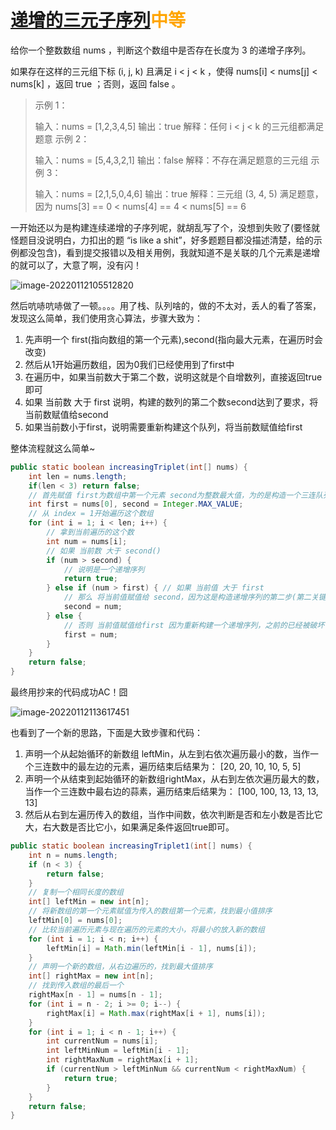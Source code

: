 # [递增的三元子序列](https://leetcode-cn.com/problems/increasing-triplet-subsequence/)<font color=orange>中等</font>

给你一个整数数组 nums ，判断这个数组中是否存在长度为 3 的递增子序列。

如果存在这样的三元组下标 (i, j, k) 且满足 i < j < k ，使得 nums[i] < nums[j] < nums[k] ，返回 true ；否则，返回 false 。

> 示例 1：
>
> 输入：nums = [1,2,3,4,5]
> 输出：true
> 解释：任何 i < j < k 的三元组都满足题意
> 示例 2：
>
> 输入：nums = [5,4,3,2,1]
> 输出：false
> 解释：不存在满足题意的三元组
> 示例 3：
>
> 输入：nums = [2,1,5,0,4,6]
> 输出：true
> 解释：三元组 (3, 4, 5) 满足题意，因为 nums[3] == 0 < nums[4] == 4 < nums[5] == 6

一开始还以为是构建连续递增的子序列呢，就胡乱写了个，没想到失败了(要怪就怪题目没说明白，力扣出的题 “is like a shit”，好多题题目都没描述清楚，给的示例都没包含)，看到提交报错以及相关用例，我就知道不是关联的几个元素是递增的就可以了，大意了啊，没有闪！

![image-20220112105512820](http://rloqc3ngo.hd-bkt.clouddn.com/image-20220112105512820.png)

然后吭哧吭哧做了一顿。。。。用了栈、队列啥的，做的不太对，丢人的看了答案，发现这么简单，我们使用贪心算法，步骤大致为：

1.  先声明一个 first(指向数组的第一个元素),second(指向最大元素，在遍历时会改变)
2. 然后从1开始遍历数组，因为0我们已经使用到了first中
3. 在遍历中，如果当前数大于第二个数，说明这就是个自增数列，直接返回true即可
4. 如果 当前数 大于 first 说明，构建的数列的第二个数second达到了要求，将当前数赋值给second
5. 如果当前数小于first，说明需要重新构建这个队列，将当前数赋值给first

整体流程就这么简单~

```java
public static boolean increasingTriplet(int[] nums) {
    int len = nums.length;
    if(len < 3) return false;
    // 首先赋值 first为数组中第一个元素 second为整数最大值，为的是构造一个三连队列
    int first = nums[0], second = Integer.MAX_VALUE;
    // 从 index = 1开始遍历这个数组
    for (int i = 1; i < len; i++) {
        // 拿到当前遍历的这个数
        int num = nums[i];
        // 如果 当前数 大于 second()
        if (num > second) {
            // 说明是一个递增序列
            return true;
        } else if (num > first) { // 如果 当前值 大于 first
            // 那么 将当前值赋值给 second，因为这是构造递增序列的第二步(第二关键值)
            second = num;
        } else {
            // 否则 当前值赋值给first 因为重新构建一个递增序列，之前的已经被破坏(遇到了一个比起始值还小的数字)
            first = num;
        }
    }
    return false;
}
```

最终用抄来的代码成功AC！囧

![image-20220112113617451](http://rloqc3ngo.hd-bkt.clouddn.com/image-20220112113617451.png)

也看到了一个新的思路，下面是大致步骤和代码：

1. 声明一个从起始循环的新数组 leftMin，从左到右依次遍历最小的数，当作一个三连数中的最左边的元素，遍历结束后结果为： [20, 20, 10, 10, 5, 5]
2. 声明一个从结束到起始循环的新数组rightMax，从右到左依次遍历最大的数，当作一个三连数中最右边的蒜素，遍历结束后结果为： [100, 100, 13, 13, 13, 13]
3. 然后从右到左遍历传入的数组，当作中间数，依次判断是否和左小数是否比它大，右大数是否比它小，如果满足条件返回true即可。

```java
public static boolean increasingTriplet1(int[] nums) {
    int n = nums.length;
    if (n < 3) {
        return false;
    }
    // 复制一个相同长度的数组
    int[] leftMin = new int[n];
    // 将新数组的第一个元素赋值为传入的数组第一个元素，找到最小值排序
    leftMin[0] = nums[0];
    // 比较当前遍历元素与现在遍历的元素的大小，将最小的放入新的数组
    for (int i = 1; i < n; i++) {
        leftMin[i] = Math.min(leftMin[i - 1], nums[i]);
    }
    // 声明一个新的数组，从右边遍历的，找到最大值排序
    int[] rightMax = new int[n];
    // 找到传入数组的最后一个
    rightMax[n - 1] = nums[n - 1];
    for (int i = n - 2; i >= 0; i--) {
        rightMax[i] = Math.max(rightMax[i + 1], nums[i]);
    }
    for (int i = 1; i < n - 1; i++) {
        int currentNum = nums[i];
        int leftMinNum = leftMin[i - 1];
        int rightMaxNum = rightMax[i + 1];
        if (currentNum > leftMinNum && currentNum < rightMaxNum) {
            return true;
        }
    }
    return false;
}
```

